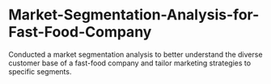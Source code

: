# Market-Segmentation-Analysis-for-Fast-Food-Company
Conducted a market segmentation analysis to better understand the diverse customer base of a fast-food company and tailor marketing strategies to specific segments.
